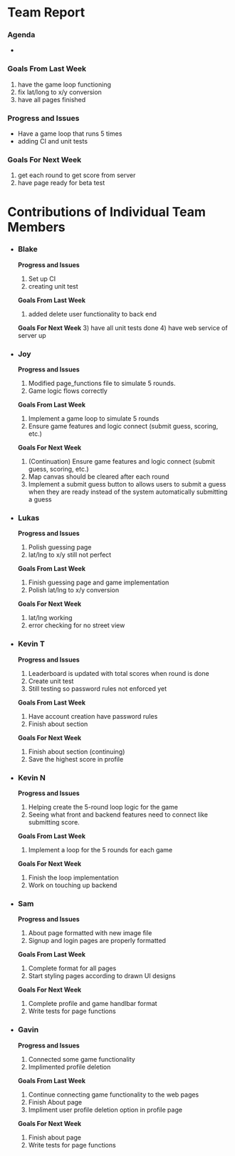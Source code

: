 # Team Report
### Agenda
- 

### Goals From Last Week
1. have the game loop functioning
2. fix lat/long to x/y conversion
3. have all pages finished
   
### Progress and Issues
- Have a game loop that runs 5 times
- adding CI and unit tests

### Goals For Next Week
1. get each round to get score from server
2. have page ready for beta test

# Contributions of Individual Team Members

- ### Blake
  **Progress and Issues**
  1) Set up CI
  2) creating unit test
  
  **Goals From Last Week**
  1) added delete user functionality to back end
     
  **Goals For Next Week**
  3) have all unit tests done
  4) have web service of server up


- ### Joy
  **Progress and Issues**
  1) Modified page_functions file to simulate 5 rounds.
  2) Game logic flows correctly
  
  **Goals From Last Week**
  1) Implement a game loop to simulate 5 rounds
  2) Ensure game features and logic connect (submit guess, scoring, etc.)
     
  **Goals For Next Week**
  1) (Continuation) Ensure game features and logic connect (submit guess, scoring, etc.)
  2) Map canvas should be cleared after each round
  3) Implement a submit guess button to allows users to submit a guess when they are ready instead of the system automatically submitting a guess

- ### Lukas
  **Progress and Issues**
  1) Polish guessing page
  2) lat/lng to x/y still not perfect
  
  **Goals From Last Week**
  1) Finish guessing page and game implementation
  2) Polish lat/lng to x/y conversion
   
  **Goals For Next Week**
  1) lat/lng working
  2) error checking for no street view


- ### Kevin T
  **Progress and Issues**
  1) Leaderboard is updated with total scores when round is done
  2) Create unit test
  3) Still testing so password rules not enforced yet

  **Goals From Last Week**
  1) Have account creation have password rules
  2) Finish about section

  **Goals For Next Week**
  1) Finish about section (continuing)
  2) Save the highest score in profile


- ### Kevin N
  **Progress and Issues**
  1) Helping create the 5-round loop logic for the game
  2) Seeing what front and backend features need to connect like submitting score.
  
  **Goals From Last Week**
  1) Implement a loop for the 5 rounds for each game
  
  **Goals For Next Week**
  1) Finish the loop implementation
  2) Work on touching up backend

- ### Sam
  **Progress and Issues**
  1) About page formatted with new image file
  2) Signup and login pages are properly formatted
  
  **Goals From Last Week**
  1) Complete format for all pages
  2) Start styling pages according to drawn UI designs
     
  **Goals For Next Week**
  1) Complete profile and game handlbar format
  2) Write tests for page functions

- ### Gavin
  **Progress and Issues**
  1) Connected some game functionality
  2) Implimented profile deletion
  
  **Goals From Last Week**
  1) Continue connecting game functionality to the web pages
  2) Finish About page
  3) Impliment user profile deletion option in profile page
     
  **Goals For Next Week**
  1) Finish about page
  2) Write tests for page functions


